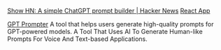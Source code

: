 
[Show HN: A simple ChatGPT prompt builder | Hacker News](https://news.ycombinator.com/item?id=39201182)
[React App](https://mitenmit.github.io/gpt/)

[GPT Prompter](https://www.gptprompter.com/)
A tool that helps users generate high-quality prompts for GPT-powered models.
A Tool That Uses AI To Generate Human-like Prompts For Voice And Text-based Applications.
